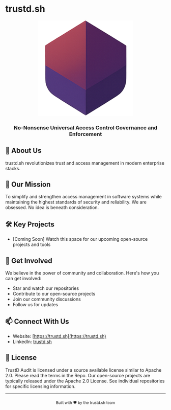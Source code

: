 # trustd.sh

<div align="center">
  <img src="https://raw.githubusercontent.com/trustdsh/.github/refs/heads/main/profile/assets/logo.png" alt="trustd.sh Logo" width="300"/>
  
  ### No-Nonsense Universal Access Control Governance and Enforcement
</div>

## 🔐 About Us

trustd.sh revolutionizes trust and access management in modern enterprise stacks.

## 🚀 Our Mission

To simplify and strengthen access management in software systems while maintaining the highest standards of security and reliability. We are obsessed. No idea is beneath consideration.

## 🛠️ Key Projects

- [Coming Soon] Watch this space for our upcoming open-source projects and tools

## 🤝 Get Involved

We believe in the power of community and collaboration. Here's how you can get involved:

- Star and watch our repositories
- Contribute to our open-source projects
- Join our community discussions
- Follow us for updates

## 📫 Connect With Us

- Website: [https://trustd.sh](https://trustd.sh)
- LinkedIn: [trustd.sh](https://linkedin.com/company/trustdsh)

## 📜 License

TrustD Audit is licensed under a source available license similar to Apache 2.0. Please read the terms in the Repo.
Our open-source projects are typically released under the Apache 2.0 License. See individual repositories for specific licensing information.

---

<div align="center">
  <sub>Built with ❤️ by the trustd.sh team</sub>
</div> 